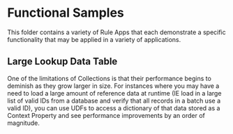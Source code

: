 # Functional Samples

This folder contains a variety of Rule Apps that each demonstrate a specific functionality that may be applied in a variety of applications.

## Large Lookup Data Table
One of the limitations of Collections is that their performance begins to deminish as they grow larger in size.  For instances where you may have a need to load a large amount of reference data at runtime (IE load in a large list of valid IDs from a database and verify that all records in a batch use a valid ID), you can use UDFs to access a dictionary of that data stored as a Context Property and see performance improvements by an order of magnitude.

